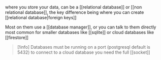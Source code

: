where you store your data, can be a [[relational database]] or [[non relational database]], the key difference being where you can create [[relational database|foreign keys]]

Most on them use a [[database manager]], or you can talk to them directly most common for smaller databases like [[sqlite]] or cloud databases like [[firestore]]



> [!info]
> Databases must be running on a port (postgresql default is 5432) 
> to connect to a cloud database you need the full [[socket]]
